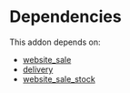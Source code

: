 # Dependencies

This addon depends on:

- [website_sale](../../odoo-bringout-oca-ocb-website_sale)
- [delivery](../../odoo-bringout-oca-ocb-delivery)
- [website_sale_stock](../../odoo-bringout-oca-ocb-website_sale_stock)
